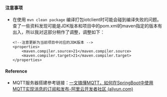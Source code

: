 #### 注意事项

- 在使用 `mvn clean package` 编译打包iotclient时可能会碰到编译失败的问题。查了一些资料发现可能是JDK版本和项目中的pom.xml的maven指定的版本有出入，所以我对这部分稍作了调整，调整如下：

  ```
  <!--注意更新为当前项目中对应的JDK版本 -->
  <properties>
      <maven.compiler.source>21</maven.compiler.source>
      <maven.compiler.target>21</maven.compiler.target>
  </properties>
  ```



#### Reference

- MQTT服务器搭建参考链接：[一文搞懂MQTT，如何在SpringBoot中使用MQTT实现消息的订阅和发布-阿里云开发者社区 (aliyun.com)](https://developer.aliyun.com/article/1150694#slide-7)